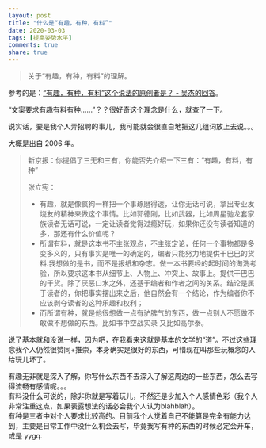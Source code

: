 ```yaml
---
layout: post
title: "什么是“有趣，有种，有料”"
date: 2020-03-03
tags: [提高姿势水平]
comments: true
share: true
---
```


> 关于“有趣，有种，有料”的理解。

参考的是：[“有趣，有种，有料”这个说法的原创者是？ - 吴杰的回答](https://www.zhihu.com/question/22509770/answer/31780180)。

“文案要求有趣有料有种……”？？很好奇这个理念是什么，就查了一下。

说实话，要是我个人弄招聘的事儿，我可能就会很直白地把这几组词放上去说。。。

大概是出自 2006 年。

> 新京报：你提倡了三无和三有，你能否先介绍一下三有：“有趣，有料，有种”
> 
> 张立宪：<br/>
> * 有趣，就是像疯狗一样把一个事琢磨得透，让你无话可说，拿出专业发烧友的精神来做这个事情。比如郭德刚，比如武器，比如周星驰龙套家族读者无话可说，一定让读者觉得过瘾好玩，如果你还没有读者知道的多，那还有什么价值呢？
> * 所谓有料，就是这本书不主张观点，不主张定论，任何一个事物都是多变多义的，只有事实是唯一的确定的，编者只能努力地提供干巴巴的货料.我想做的是书，而不是报纸和杂志。做一本书要经的起时间的淘洗考验，所以要求这本书从细节上、人物上、冲突上、故事上。提供干巴巴的干货。除了厌恶口水之外，还基于编者和作者之间的关系。结论是属于读者的，你把事实摆出来之后，他自然会有一个结论，作为编者你不应该剥夺读者的这种乐趣和权利；
> * 而所谓有种，就是他很想做一点有驴脾气的东西，做一点别人不愿做不敢做不想做的东西。比如书中空战实录 又比如高尔泰。

说了基本就和没说一样，因为吧，在我看来这就是基本的文学的“道”。不过这些理念我个人仍然很赞同+推崇，本身确实是很好的东西，可惜现在叫那些玩概念的人给玩儿坏了。

有趣无非就是深入了解，你写什么东西不去深入了解这周边的一些东西，怎么去写得流畅有感情呢。。。<br/>有料没什么可说的，除非你就是写着玩儿，不然还是少加入个人感情色彩（我个人非常注重这点，如果表露想法的话必会我个人认为blahblah）。<br/>有种是三者中对个人要求比较高的。目前我个人觉着自己不能算是完全有能力达到，主要是日常工作中没什么机会去写，毕竟我写有种的东西的时候必定会开车，或是 yygq.